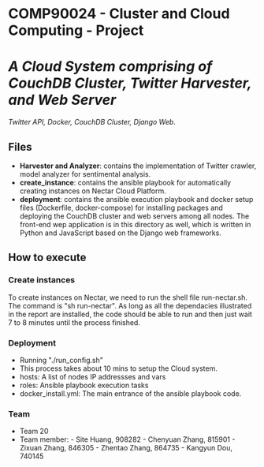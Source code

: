 # COMP90024 - Cluster and Cloud Computing - Project
# _A Cloud System comprising of CouchDB Cluster, Twitter Harvester, and Web Server_
_Twitter API, Docker, CouchDB Cluster, Django Web_.

## Files
- **Harvester and Analyzer**: contains the implementation of Twitter crawler, model analyzer for sentimental analysis.
- **create_instance**: contains the ansible playbook for automatically creating instances on Nectar Cloud Platform.
- **deployment**: contains the ansible execution playbook and docker setup files (Dockerfile, docker-compose) for installing packages and deploying the CouchDB cluster and web servers among all nodes. The front-end wep application is in this directory as well, which is written in Python and JavaScript based on the Django web frameworks.

## How to execute
### Create instances
To create instances on Nectar, we need to run the shell file run-nectar.sh. The command is "sh run-nectar".
As long as all the dependacies illustrated in the report are installed, the code should be able to run and then just wait 7 to 8 minutes until the process finished.

### Deployment
- Running "./run_config.sh"
- This process takes about 10 mins to setup the Cloud system. 
- hosts: A list of nodes IP addressses and vars
- roles: Ansible playbook execution tasks
- docker_install.yml: The main entrance of the ansible playbook code.

### Team
- Team 20
- Team member: - Site Huang, 908282
               - Chenyuan Zhang, 815901
               - Zixuan Zhang, 846305
               - Zhentao Zhang, 864735
               - Kangyun Dou, 740145

